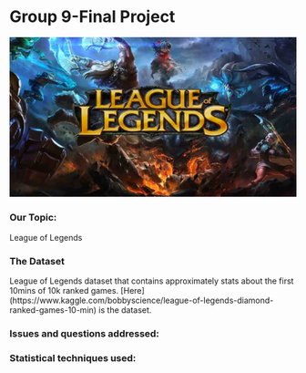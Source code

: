 # Group 9-Final Project

![League of Legends](league-of-legends.jpeg)

<h3> Our Topic: </h3>
League of Legends

<h3> The Dataset </h3>
League of Legends dataset that contains approximately stats about the first 10mins of 10k ranked games.
[Here](https://www.kaggle.com/bobbyscience/league-of-legends-diamond-ranked-games-10-min) is the dataset.

<h3> Issues and questions addressed: </h3>

<h3> Statistical techniques used: </h3>







